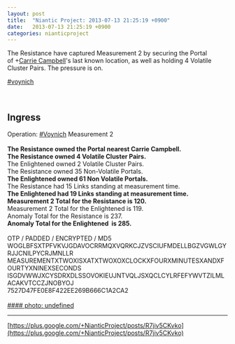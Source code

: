 ```yaml
---
layout: post
title:  "Niantic Project: 2013-07-13 21:25:19 +0900"
date:   2013-07-13 21:25:19 +0900
categories: nianticproject
---
```

The Resistance have captured Measurement 2 by securing the Portal of +[Carrie Campbell](https://plus.google.com/101180225942784917383 "")'s last known location, as well as holding 4 Volatile Cluster Pairs. The pressure is on.

 [#voynich](https://plus.google.com/s/%23voynich "")  <div class="shared"><br /><h2>Ingress</h2>Operation: <a rel="nofollow" class="ot-hashtag" href="https://plus.google.com/s/%23Voynich">#Voynich</a> Measurement 2<br /><br /><b>The Resistance owned the Portal nearest Carrie Campbell.</b><br /><b>The Resistance owned 4 Volatile Cluster Pairs.</b><br />The Enlightened owned 2 Volatile Cluster Pairs.<br />The Resistance owned 35 Non-Volatile Portals.<br /><b>The Enlightened owned 61 Non Volatile Portals.</b><br />The Resistance had 15 Links standing at measurement time.<br /><b>The Enlightened had 19 Links standing at measurement time.</b><br /><b>Measurement 2 Total for the Resistance is 120.</b><br />Measurement 2 Total for the Enlightened is 119.<br />Anomaly Total for the Resistance is 237.<br /><b>Anomaly Total for the Enlightened  is 285.</b><br /><br />OTP / PADDED / ENCRYPTED / MD5<br />WOGLBFSXTPFVKVJGDAVOCRRMQXVQRKCJZVSCIUFMDELLBGZVGWLGYRJJCNILPYCRJMNLLR<br />MEASUREMENTXTWOXISXATXTWOXOXCLOCKXFOURXMINUTESXANDXFOURTYXNINEXSECONDS<br />ISGDVWWJXCYSDRXDLSSOVOKIEUJNTVQLJSXQCLCYLRFEFYWVTZILMLACAKVTCCZJNOBYOJ<br />7527D47FE0E8F422EE269B666C1A2CA2<br /><br /></div>
[#### photo: undefined](https://lh4.googleusercontent.com/-1VSFJgR2rdo/UeFFACv-YKI/AAAAAAAALfM/GX7Uvp8mXjA/s0-d/voynich2.jpg "")
- - -
[https://plus.google.com/+NianticProject/posts/R7jiv5CKvko](https://plus.google.com/+NianticProject/posts/R7jiv5CKvko)
